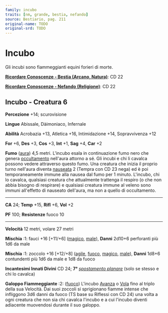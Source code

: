 ```yaml
---
family: incubo
traits: [nm, grande, bestia, nefando]
source: Bestiario, pag. 211
original-name: TODO
original-srd: TODO
---
```


# Incubo

Gli incubi sono fiammeggianti equini forieri di morte.

**[Ricordare Conoscenze - Bestia (Arcano, Natura)](/azioni/abilita/ricordare-conoscenze)**:
CD 22

**[Ricordare Conoscenze - Nefando (Religione)](/azioni/abilita/ricordare-conoscenze)**:
CD 22

## Incubo - Creatura 6

**Percezione** +14; scurovisione

**Lingue** Abissale, Dàimoniaco, Infernale

**Abilità** Acrobazia +13, Atletica +16, Intimidazione +14, Sopravvivenza +12

**For** +6, **Des** +3, **Cos** +3, **Int** +1, **Sag** +4, **Car** +2

**Fumo** ([aura](/tratti/aura)) 4,5 metri. L'incubo esala in continuazione fumo
nero che genera [occultamento](/condizioni/occultato) nell'aura attorno a sé.
Gli incubi e chi li cavalca possono vedere attraverso questo fumo. Una creatura
che inizia il proprio turno nell'aura diventa [nauseata](/condizioni/nauseato) 2
(Tempra con CD 23 nega) ed è poi temporaneamente immune alla nausea dal fumo per
1 minuto. L'incubo, chi lo cavalca, qualsiasi creatura che attualmente trattenga
il respiro (o che non abbia bisogno di respirare) e qualsiasi creatura immune al
veleno sono immuni all'effetto di nauseato dell'aura, ma non a quello di
occultamento.

---

**CA** 24; **Temp** +15, **Rifl** +6, **Vol** +2

**PF** 100; **Resistenze** fuoco 10

---

**Velocità** 12 metri, volare 27 metri

**Mischia** :1: fauci +16 \[+11/+6] ([magico](/tratti/magico),
[male](/tratti/male)), **Danni** 2d10+6 perforanti più 1d6 da male

**Mischia** :1: zoccolo +16 \[+12/+8] ([agile](/tratti/agile),
[fuoco](/tratti/fuoco), [magico](/tratti/magico), [male](/tratti/male)),
**Danni** 1d8+6 contundenti più 1d6 da male e 1d8 da fuoco

**Incantesimi Innati Divini** CD 24; **7°**
_[spostamento planare](/incantesimi/spostamento-planare)_ (solo se stesso e chi
lo cavalca)

**Galoppo Fiammeggiante** :2: ([fuoco](/tratti/fuoco)) L'incubo
[Avanza](/azioni/base/avanzare) o [Vola](/azioni/base/volare) fino al triplo
della sua Velocità. Dai suoi zoccoli si sprigionano fiamme intense che
infliggono 3d6 danni da fuoco (TS base su Riflessi con CD 24) una volta a ogni
creatura che non sia chi cavalca l'incubo e a cui l'incubo diventi adiacente
muovendosi durante il suo galoppo.
